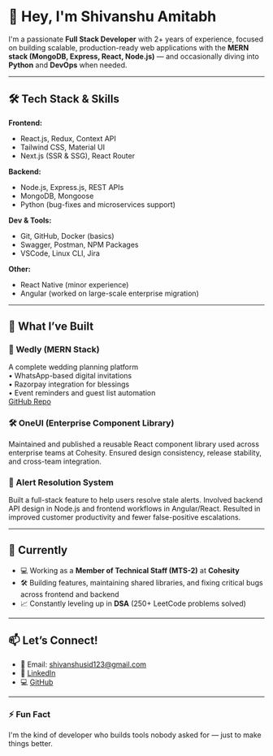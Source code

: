 # 👋 Hey, I'm Shivanshu Amitabh

I'm a passionate **Full Stack Developer** with 2+ years of experience, focused on building scalable, production-ready web applications with the **MERN stack (MongoDB, Express, React, Node.js)** — and occasionally diving into **Python** and **DevOps** when needed.

---

## 🛠️ Tech Stack & Skills

**Frontend:**
- React.js, Redux, Context API
- Tailwind CSS, Material UI
- Next.js (SSR & SSG), React Router

**Backend:**
- Node.js, Express.js, REST APIs
- MongoDB, Mongoose
- Python (bug-fixes and microservices support)

**Dev & Tools:**
- Git, GitHub, Docker (basics)
- Swagger, Postman, NPM Packages
- VSCode, Linux CLI, Jira

**Other:**
- React Native (minor experience)
- Angular (worked on large-scale enterprise migration)

---

## 🚀 What I’ve Built

### 🔧 Wedly (MERN Stack)
A complete wedding planning platform  
• WhatsApp-based digital invitations  
• Razorpay integration for blessings  
• Event reminders and guest list automation  
[GitHub Repo](https://github.com/pesto-students/wedly-frontend-team2-jayesh)

### 🛠️ OneUI (Enterprise Component Library)
Maintained and published a reusable React component library used across enterprise teams at Cohesity. Ensured design consistency, release stability, and cross-team integration.

### 🔐 Alert Resolution System
Built a full-stack feature to help users resolve stale alerts. Involved backend API design in Node.js and frontend workflows in Angular/React. Resulted in improved customer productivity and fewer false-positive escalations.

---

## 💼 Currently

- 💻 Working as a **Member of Technical Staff (MTS-2)** at **Cohesity**
- 🛠️ Building features, maintaining shared libraries, and fixing critical bugs across frontend and backend
- 📈 Constantly leveling up in **DSA** (250+ LeetCode problems solved)

---

## 📫 Let’s Connect!

- 📧 Email: shivanshusid123@gmail.com  
- 🔗 [LinkedIn](https://www.linkedin.com/in/shivanshu-amitabh)  
- 💻 [GitHub](https://github.com/shiv123-max)

---

### ⚡ Fun Fact

I'm the kind of developer who builds tools nobody asked for — just to make things better.


<!---
shiv123-max/shiv123-max is a ✨ special ✨ repository because its `README.md` (this file) appears on your GitHub profile.
You can click the Preview link to take a look at your changes.
--->
